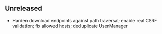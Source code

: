 ## Unreleased
- Harden download endpoints against path traversal; enable real CSRF validation; fix allowed hosts; deduplicate UserManager
